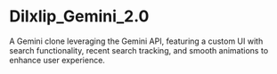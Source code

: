 # Dilxlip_Gemini_2.0
A Gemini clone leveraging the Gemini API, featuring a custom UI with search functionality, recent search tracking, and smooth animations to enhance user experience.
